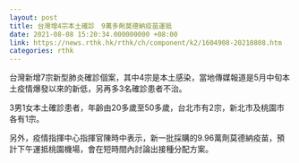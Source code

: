 ```yaml
---
layout: post
title: 台灣增4宗本土確診　9萬多劑莫德納疫苗運抵
date: 2021-08-08 15:20:34.000000000 +08:00
link: https://news.rthk.hk/rthk/ch/component/k2/1604908-20210808.htm
categories: rthk
---
```


台灣新增7宗新型肺炎確診個案，其中4宗是本土感染，當地傳媒報道是5月中旬本土疫情爆發以來的新低，另再多3名確診患者不治。

3男1女本土確診患者，年齡由20多歲至50多歲，台北市有2宗，新北市及桃園市各有1宗。

另外，疫情指揮中心指揮官陳時中表示，新一批採購的9.96萬劑莫德納疫苗，預計下午運抵桃園機場，會在短時間內討論出接種分配方案。
